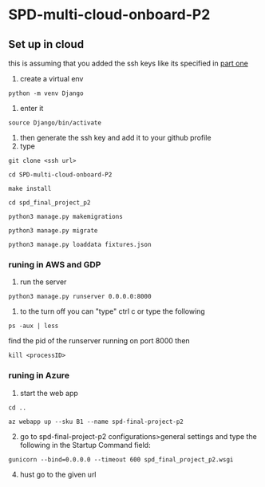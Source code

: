 # SPD-multi-cloud-onboard-P2

## Set up in cloud
this is assuming that you added the ssh keys like its specified in [part one]
1. create a virtual env
  ```
  python -m venv Django
  ```
1. enter it
  ```
  source Django/bin/activate
  ```
1. then generate the ssh key and add it to your github profile
1. type
  ```
  git clone <ssh url>
  ```
  ```
  cd SPD-multi-cloud-onboard-P2
  ```
  ```
  make install
  ```
  ```
  cd spd_final_project_p2
  ```
  ```
  python3 manage.py makemigrations
  ```
  ```
  python3 manage.py migrate
  ```
  ```
  python3 manage.py loaddata fixtures.json
  ```
### runing in AWS and GDP
1. run the server
  ```
  python3 manage.py runserver 0.0.0.0:8000
  ```
1. to the turn off you can "type" ctrl c or type the following
  ```
  ps -aux | less
  ```
  find the pid of the runserver running on port 8000 then
  ```
  kill <processID>
  ```
  
  ### runing in Azure
1. start the web app
  ```
  cd ..
  ```
  ```
  az webapp up --sku B1 --name spd-final-project-p2
  ```
2. go to spd-final-project-p2 configurations>general settings and type the following in the Startup Command field:
  ```
  gunicorn --bind=0.0.0.0 --timeout 600 spd_final_project_p2.wsgi
  ```
4. hust go to the given url
  
  [part one]: https://github.com/beybladeuser/SPD-multi-cloud-onboard
